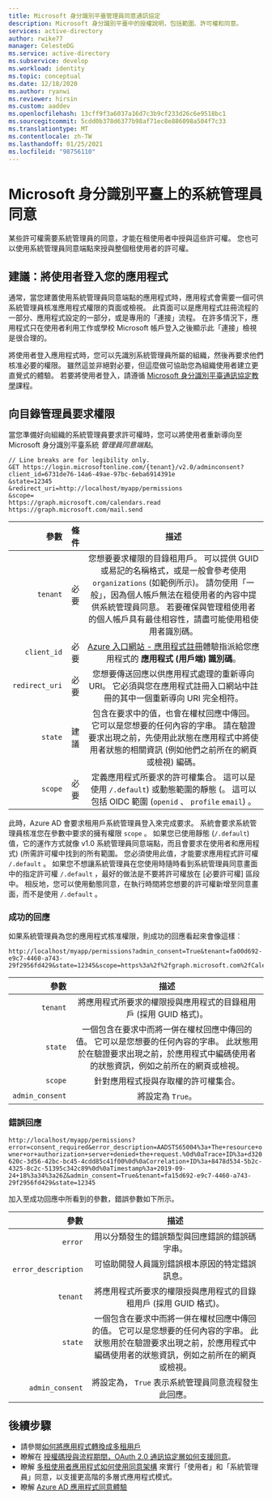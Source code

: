```yaml
---
title: Microsoft 身分識別平臺管理員同意通訊協定
description: Microsoft 身分識別平臺中的授權說明，包括範圍、許可權和同意。
services: active-directory
author: rwike77
manager: CelesteDG
ms.service: active-directory
ms.subservice: develop
ms.workload: identity
ms.topic: conceptual
ms.date: 12/18/2020
ms.author: ryanwi
ms.reviewer: hirsin
ms.custom: aaddev
ms.openlocfilehash: 13cff9f3a6037a16d7c3b9cf233d26c6e9518bc1
ms.sourcegitcommit: 5cdd0b378d6377b98af71ec8e886098a504f7c33
ms.translationtype: MT
ms.contentlocale: zh-TW
ms.lasthandoff: 01/25/2021
ms.locfileid: "98756110"
---
```

# <a name="admin-consent-on-the-microsoft-identity-platform"></a>Microsoft 身分識別平臺上的系統管理員同意

某些許可權需要系統管理員的同意，才能在租使用者中授與這些許可權。  您也可以使用系統管理員同意端點來授與整個租使用者的許可權。

## <a name="recommended-sign-the-user-into-your-app"></a>建議：將使用者登入您的應用程式

通常，當您建置使用系統管理員同意端點的應用程式時，應用程式會需要一個可供系統管理員核准應用程式權限的頁面或檢視。 此頁面可以是應用程式註冊流程的一部分、應用程式設定的一部分，或是專用的「連接」流程。 在許多情況下，應用程式只在使用者利用工作或學校 Microsoft 帳戶登入之後顯示此「連接」檢視是很合理的。

將使用者登入應用程式時，您可以先識別系統管理員所屬的組織，然後再要求他們核准必要的權限。 雖然這並非絕對必要，但這麼做可協助您為組織使用者建立更直覺式的體驗。 若要將使用者登入，請遵循 [Microsoft 身分識別平臺通訊協定教學](active-directory-v2-protocols.md)課程。

## <a name="request-the-permissions-from-a-directory-admin"></a>向目錄管理員要求權限

當您準備好向組織的系統管理員要求許可權時，您可以將使用者重新導向至 Microsoft 身分識別平臺系統 *管理員同意端點*。

```HTTP
// Line breaks are for legibility only.
GET https://login.microsoftonline.com/{tenant}/v2.0/adminconsent?
client_id=6731de76-14a6-49ae-97bc-6eba6914391e
&state=12345
&redirect_uri=http://localhost/myapp/permissions
&scope=
https://graph.microsoft.com/calendars.read
https://graph.microsoft.com/mail.send
```

| 參數 | 條件 | 描述 |
| ---: | ---: | :---: |
| `tenant` | 必要 | 您想要要求權限的目錄租用戶。 可以提供 GUID 或易記的名稱格式，或是一般會參考使用 `organizations` (如範例所示)。 請勿使用「一般」，因為個人帳戶無法在租使用者的內容中提供系統管理員同意。 若要確保與管理租使用者的個人帳戶具有最佳相容性，請盡可能使用租使用者識別碼。 |
| `client_id` | 必要 | [Azure 入口網站 - 應用程式註冊](https://go.microsoft.com/fwlink/?linkid=2083908)體驗指派給您應用程式的 **應用程式 (用戶端) 識別碼**。 |
| `redirect_uri` | 必要 |您想要傳送回應以供應用程式處理的重新導向 URI。 它必須與您在應用程式註冊入口網站中註冊的其中一個重新導向 URI 完全相符。 |
| `state` | 建議 | 包含在要求中的值，也會在權杖回應中傳回。 它可以是您想要的任何內容的字串。 請在驗證要求出現之前，先使用此狀態在應用程式中將使用者狀態的相關資訊 (例如他們之前所在的網頁或檢視) 編碼。 |
|`scope` | 必要 | 定義應用程式所要求的許可權集合。 這可以是使用 `/.default`) 或動態範圍的靜態 (。 這可以包括 OIDC 範圍 (`openid` 、 `profile` `email`) 。 |

此時，Azure AD 會要求租用戶系統管理員登入來完成要求。 系統會要求系統管理員核准您在參數中要求的擁有權限 `scope` 。  如果您已使用靜態 (`/.default`) 值，它的運作方式就像 v1.0 系統管理員同意端點，而且會要求在使用者和應用程式)  (所需許可權中找到的所有範圍。 您必須使用此值，才能要求應用程式許可權 `/.default` 。 如果您不想讓系統管理員在您使用時隨時看到系統管理員同意畫面中的指定許可權 `/.default` ，最好的做法是不要將許可權放在 [必要許可權] 區段中。 相反地，您可以使用動態同意，在執行時間將您想要的許可權新增至同意畫面，而不是使用 `/.default` 。

### <a name="successful-response"></a>成功的回應

如果系統管理員為您的應用程式核准權限，則成功的回應看起來會像這樣︰

```
http://localhost/myapp/permissions?admin_consent=True&tenant=fa00d692-e9c7-4460-a743-29f2956fd429&state=12345&scope=https%3a%2f%2fgraph.microsoft.com%2fCalendars.Read+https%3a%2f%2fgraph.microsoft.com%2fMail.Send
```

| 參數 | 描述 |
| ---: | :---: |
| `tenant`| 將應用程式所要求的權限授與應用程式的目錄租用戶 (採用 GUID 格式)。|
| `state` | 一個包含在要求中而將一併在權杖回應中傳回的值。 它可以是您想要的任何內容的字串。 此狀態用於在驗證要求出現之前，於應用程式中編碼使用者的狀態資訊，例如之前所在的網頁或檢視。|
| `scope` | 針對應用程式授與存取權的許可權集合。|
| `admin_consent` | 將設定為 `True`。|

### <a name="error-response"></a>錯誤回應

`http://localhost/myapp/permissions?error=consent_required&error_description=AADSTS65004%3a+The+resource+owner+or+authorization+server+denied+the+request.%0d%0aTrace+ID%3a+d320620c-3d56-42bc-bc45-4cdd85c41f00%0d%0aCorrelation+ID%3a+8478d534-5b2c-4325-8c2c-51395c342c89%0d%0aTimestamp%3a+2019-09-24+18%3a34%3a26Z&admin_consent=True&tenant=fa15d692-e9c7-4460-a743-29f2956fd429&state=12345`

加入至成功回應中所看到的參數，錯誤參數如下所示。

| 參數 | 描述 |
|-------------------:|:-------------------------------------------------------------------------------------------------:|
| `error` | 用以分類發生的錯誤類型與回應錯誤的錯誤碼字串。|
| `error_description` | 可協助開發人員識別錯誤根本原因的特定錯誤訊息。|
| `tenant`| 將應用程式所要求的權限授與應用程式的目錄租用戶 (採用 GUID 格式)。|
| `state` | 一個包含在要求中而將一併在權杖回應中傳回的值。 它可以是您想要的任何內容的字串。 此狀態用於在驗證要求出現之前，於應用程式中編碼使用者的狀態資訊，例如之前所在的網頁或檢視。|
| `admin_consent` | 將設定為， `True` 表示系統管理員同意流程發生此回應。|

## <a name="next-steps"></a>後續步驟
- 請參閱[如何將應用程式轉換成多租用戶](howto-convert-app-to-be-multi-tenant.md)
- 瞭解在 [授權碼授與流程期間，OAuth 2.0 通訊協定層如何支援同意](v2-oauth2-auth-code-flow.md#request-an-authorization-code)。
- 瞭解 [多租使用者應用程式如何使用同意架構](./howto-convert-app-to-be-multi-tenant.md) 來實行「使用者」和「系統管理員」同意，以支援更高階的多層式應用程式模式。
- 瞭解 [Azure AD 應用程式同意體驗](application-consent-experience.md)